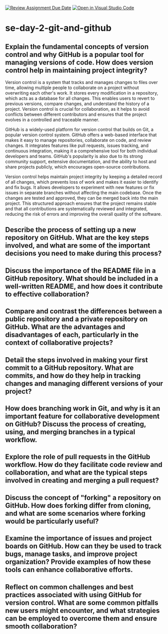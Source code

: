 [![Review Assignment Due Date](https://classroom.github.com/assets/deadline-readme-button-22041afd0340ce965d47ae6ef1cefeee28c7c493a6346c4f15d667ab976d596c.svg)](https://classroom.github.com/a/8wgCKhpZ)
[![Open in Visual Studio Code](https://classroom.github.com/assets/open-in-vscode-2e0aaae1b6195c2367325f4f02e2d04e9abb55f0b24a779b69b11b9e10269abc.svg)](https://classroom.github.com/online_ide?assignment_repo_id=15604843&assignment_repo_type=AssignmentRepo)
# se-day-2-git-and-github
## Explain the fundamental concepts of version control and why GitHub is a popular tool for managing versions of code. How does version control help in maintaining project integrity?
Version control is a system that tracks and manages changes to files over time, allowing multiple people to collaborate on a project without overwriting each other's work. It stores every modification in a repository, which acts as a database for all changes. This enables users to revert to previous versions, compare changes, and understand the history of a project. Version control is crucial for collaboration, as it helps to avoid conflicts between different contributors and ensures that the project evolves in a controlled and traceable manner.

GitHub is a widely-used platform for version control that builds on Git, a popular version control system. GitHub offers a web-based interface that makes it easy to manage repositories, collaborate on code, and review changes. It integrates features like pull requests, issues tracking, and continuous integration, making it a comprehensive tool for both individual developers and teams. GitHub's popularity is also due to its strong community support, extensive documentation, and the ability to host and share projects publicly, which encourages open-source contributions.

Version control helps maintain project integrity by keeping a detailed record of all changes, which prevents loss of work and makes it easier to identify and fix bugs. It allows developers to experiment with new features or fix issues in separate branches without affecting the main codebase. Once the changes are tested and approved, they can be merged back into the main project. This structured approach ensures that the project remains stable and that all contributions are systematically reviewed and integrated, reducing the risk of errors and improving the overall quality of the software.
## Describe the process of setting up a new repository on GitHub. What are the key steps involved, and what are some of the important decisions you need to make during this process?

## Discuss the importance of the README file in a GitHub repository. What should be included in a well-written README, and how does it contribute to effective collaboration?

## Compare and contrast the differences between a public repository and a private repository on GitHub. What are the advantages and disadvantages of each, particularly in the context of collaborative projects?

## Detail the steps involved in making your first commit to a GitHub repository. What are commits, and how do they help in tracking changes and managing different versions of your project?

## How does branching work in Git, and why is it an important feature for collaborative development on GitHub? Discuss the process of creating, using, and merging branches in a typical workflow.

## Explore the role of pull requests in the GitHub workflow. How do they facilitate code review and collaboration, and what are the typical steps involved in creating and merging a pull request?

## Discuss the concept of "forking" a repository on GitHub. How does forking differ from cloning, and what are some scenarios where forking would be particularly useful?

## Examine the importance of issues and project boards on GitHub. How can they be used to track bugs, manage tasks, and improve project organization? Provide examples of how these tools can enhance collaborative efforts.

## Reflect on common challenges and best practices associated with using GitHub for version control. What are some common pitfalls new users might encounter, and what strategies can be employed to overcome them and ensure smooth collaboration?
